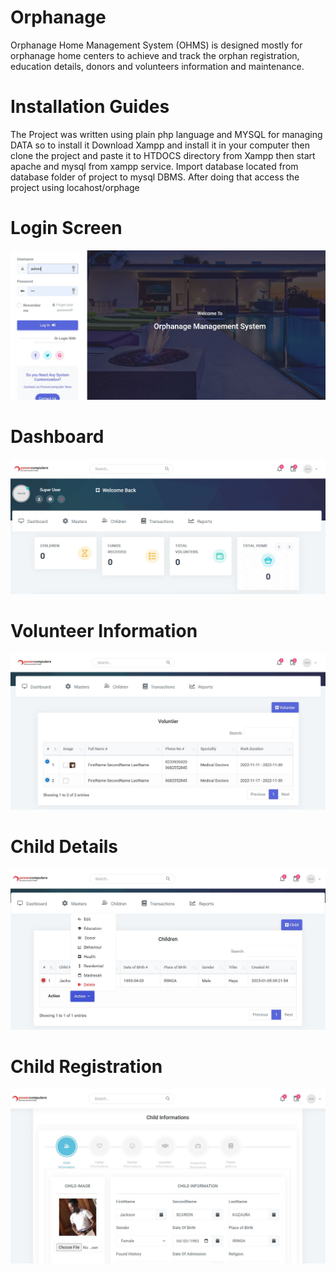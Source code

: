 # Orphanage
Orphanage Home Management System (OHMS) is designed mostly for orphanage home centers to achieve and track the orphan registration, education details, donors and volunteers information and maintenance.

# Installation Guides
The Project was written using plain php language and MYSQL for managing DATA so to install it Download Xampp and install it in your computer then clone the project and paste it to HTDOCS directory from Xampp then start apache and mysql from xampp service. Import database located from database folder of project to mysql DBMS. After doing that access the project using locahost/orphage

# Login Screen
![Screenshot](img/1.JPG)

# Dashboard
![Screenshot](img/2.JPG)

# Volunteer Information
![Screenshot](img/3.JPG)


# Child Details
![Screenshot](img/4.JPG)

# Child Registration
![Screenshot](img/5.JPG)


